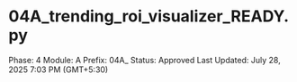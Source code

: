 # 04A_trending_roi_visualizer_READY.py

Phase: 4
Module: A
Prefix: 04A_
Status: Approved
Last Updated: July 28, 2025 7:03 PM (GMT+5:30)
